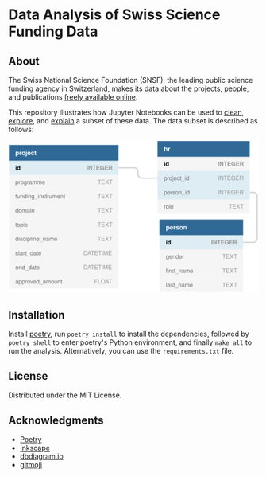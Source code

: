 # Data Analysis of Swiss Science Funding Data

## About

The Swiss National Science Foundation (SNSF), the leading public science funding agency in Switzerland, makes its data about the projects, people, and publications [freely available online](http://p3.snf.ch/Pages/DataAndDocumentation.aspx).

This repository illustrates how Jupyter Notebooks can be used to [clean](./notebooks/cleaning.ipynb), [explore](./notebooks/exploration.ipynb), and [explain](./notebooks/slide_deck.ipynb) a subset of these data. The data subset is described as follows:

![p3](./docs/img/p3db.svg "ERD")

## Installation

Install [poetry](https://python-poetry.org/docs/#installation), run `poetry install` to install the dependencies, followed by `poetry shell` to enter poetry's Python environment, and finally `make all` to run the analysis. Alternatively, you can use the `requirements.txt` file.

## License

Distributed under the MIT License.

## Acknowledgments

- [Poetry](https://python-poetry.org)
- [Inkscape](https://inkscape.org)
- [dbdiagram.io](https://dbdiagram.io)
- [gitmoji](https://gitmoji.carloscuesta.me)
